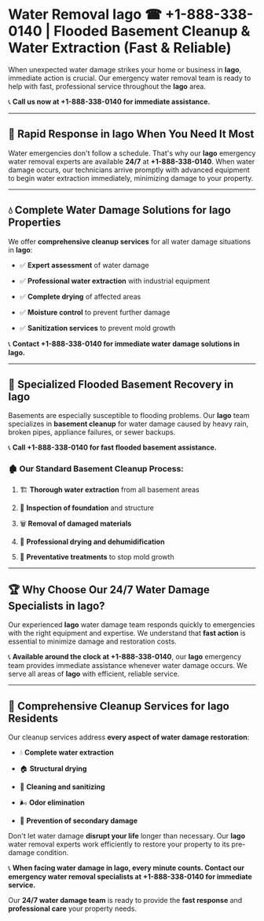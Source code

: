 # Water Removal Iago ☎ +1-888-338-0140 | Flooded Basement Cleanup & Water Extraction (Fast & Reliable)

When unexpected water damage strikes your home or business in **Iago**, immediate action is crucial. Our emergency water removal team is ready to help with fast, professional service throughout the **Iago** area. 

📞 **Call us now at +1-888-338-0140 for immediate assistance.**
---
## 🚀 Rapid Response in Iago When You Need It Most
Water emergencies don't follow a schedule. That's why our **Iago** emergency water removal experts are available **24/7** at **+1-888-338-0140**. When water damage occurs, our technicians arrive promptly with advanced equipment to begin water extraction immediately, minimizing damage to your property.
---
## 💧 Complete Water Damage Solutions for Iago Properties
We offer **comprehensive cleanup services** for all water damage situations in **Iago**:
- ✅ **Expert assessment** of water damage  
- ✅ **Professional water extraction** with industrial equipment  
- ✅ **Complete drying** of affected areas  
- ✅ **Moisture control** to prevent further damage  
- ✅ **Sanitization services** to prevent mold growth  
📞 **Contact +1-888-338-0140 for immediate water damage solutions in Iago.**
---
## 🌊 Specialized Flooded Basement Recovery in Iago
Basements are especially susceptible to flooding problems. Our **Iago** team specializes in **basement cleanup** for water damage caused by heavy rain, broken pipes, appliance failures, or sewer backups. 
📞 **Call +1-888-338-0140 for fast flooded basement assistance.**
### 🏚️ Our Standard Basement Cleanup Process:
1. 🏗️ **Thorough water extraction** from all basement areas  
2. 🔎 **Inspection of foundation** and structure  
3. 🗑️ **Removal of damaged materials**  
4. 💨 **Professional drying and dehumidification**  
5. 🚫 **Preventative treatments** to stop mold growth  
---
## 🏆 Why Choose Our 24/7 Water Damage Specialists in Iago?
Our experienced **Iago** water damage team responds quickly to emergencies with the right equipment and expertise. We understand that **fast action** is essential to minimize damage and restoration costs.
📞 **Available around the clock at +1-888-338-0140**, our **Iago** emergency team provides immediate assistance whenever water damage occurs. We serve all areas of **Iago** with efficient, reliable service.
---
## 🧹 Comprehensive Cleanup Services for Iago Residents
Our cleanup services address **every aspect of water damage restoration**:
- 💧 **Complete water extraction**  
- 🏠 **Structural drying**  
- 🧼 **Cleaning and sanitizing**  
- 🌬️ **Odor elimination**  
- 🚫 **Prevention of secondary damage**  
Don't let water damage **disrupt your life** longer than necessary. Our **Iago** water removal experts work efficiently to restore your property to its pre-damage condition.
📞 **When facing water damage in Iago, every minute counts. Contact our emergency water removal specialists at +1-888-338-0140 for immediate service.**
Our **24/7 water damage team** is ready to provide the **fast response** and **professional care** your property needs.
